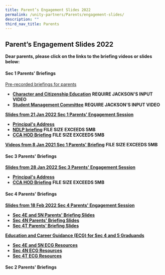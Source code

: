 ```yaml
---
title: Parent’s Engagement Slides 2022
permalink: /unity-partners/Parents/engagement-slides/
description: ""
third_nav_title: Parents
---
```

## Parent’s Engagement Slides 2022

**Dear parents, please click on the links to the briefing videos or slides  below:**

#### Sec 1 Parents' Briefings

<u>Pre-recorded briefings for parents</u>
*    **[Character and Citizenship Education](https://drive.google.com/file/d/1amyEe7zPgpXVJWEaA4UlQpfhvWqzak-F/view?usp=sharing)** **REQUIRE JACKSON'S INPUT VIDEO**
*    **[Student Management Committee](https://drive.google.com/file/d/1x_P7uatyAigZzX4_2LoyFD8sHb8yjoeP/view?usp=sharing)** **REQUIRE JACKSON'S INPUT VIDEO**

**<u>Slides from 21 Jan 2022 Sec 1 Parents' Engagement Session</u>**
* **[Principal's Address](/files/Principal's%20Address%20@%20Sec%201%20Parents'%20Briefing%2021%20Jan%202022.pdf)**
*   **[NDLP briefing](https://drive.google.com/file/d/1qN3abReViwqA275s3nDWyrlJzVPpZTiS/view?usp=sharing)** **FILE SIZE EXCEEDS 5MB**
*   **[CCA HOD Briefing](https://drive.google.com/file/d/1qN3abReViwqA275s3nDWyrlJzVPpZTiS/view?usp=sharing)** **FILE SIZE EXCEEDS 5MB**

**[Videos from 8 Jan 2021 Sec 1 Parents' Briefing](https://drive.google.com/file/d/1qN3abReViwqA275s3nDWyrlJzVPpZTiS/view?usp=sharing)** **FILE SIZE EXCEEDS 5MB**

#### Sec 3 Parents' Briefings

**<u>Slides from 28 Jan 2022 Sec 3 Parents' Engagement Session</u>**
* **[Principal's Address](/files/Principal's%20Address%20at%20Sec%203%20PTM%20-%2028%20Jan%202022.pdf)**
*   **[CCA HOD Briefing](https://drive.google.com/file/d/1qN3abReViwqA275s3nDWyrlJzVPpZTiS/view?usp=sharing)** **FILE SIZE EXCEEDS 5MB**

#### Sec 4 Parents' Briefings

**<u>Slides from 18 Feb 2022 Sec 4 Parents' Engagement Session</u>**
* **[Sec 4E and 5N Parents' Briefing Slides](/files/2022%20Sec%204E_5N%20Parents%20Briefing%20Slides.pdf)**
* **[Sec 4N Parents' Briefing Slides](/files/USS%20Sec%204NA%20Parents%20Briefing%202022%20ECG%20Deck.pdf)**
* **[Sec 4T Parents' Briefing Slides](/files/2022%20Sec%204NT%20Parents%20Briefing%20Slides.pdf)**

**<u>Education and Career Guidance (ECG) for Sec 4 and 5 Graduands</u>**
* **[Sec 4E and 5N ECG Resources](/files/USS%20Sec%204E5N%20Parents%20Briefing%202022%20ECG%20Deck.pdf)**
* **[Sec 4N ECG Resources](/files/USS%20Sec%204NA%20Parents%20Briefing%202022%20ECG%20Deck%20(1).pdf)**
* **[Sec 4T ECG Resources](/files/USS%20Sec%204NT%20Parents%20Briefing%202022%20ECG%20Deck.pdf)**

#### Sec 2 Parents' Briefings

